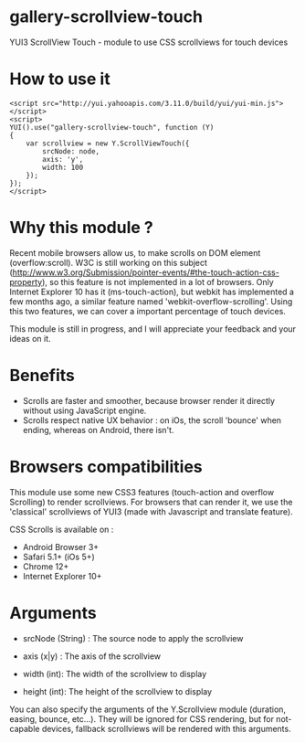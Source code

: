 gallery-scrollview-touch
==================

YUI3 ScrollView Touch - module to use CSS scrollviews for touch devices

How to use it
========

    <script src="http://yui.yahooapis.com/3.11.0/build/yui/yui-min.js"></script>
    <script>
    YUI().use("gallery-scrollview-touch", function (Y)
    {
        var scrollview = new Y.ScrollViewTouch({
            srcNode: node,
            axis: 'y',
            width: 100
        });
    });
    </script>

Why this module ?
==============================

Recent mobile browsers allow us, to make scrolls on DOM element (overflow:scroll). W3C is still
working on this subject (http://www.w3.org/Submission/pointer-events/#the-touch-action-css-property),
so this feature is not implemented in a lot of browsers. Only Internet Explorer 10 has it (ms-touch-action),
but webkit has implemented a few months ago, a similar feature named 'webkit-overflow-scrolling'.
Using this two features, we can cover a important percentage of touch devices.

This module is still in progress, and I will appreciate your feedback and your ideas on it.

Benefits
=========

- Scrolls are faster and smoother, because browser render it directly without using JavaScript engine.
- Scrolls respect native UX behavior : on iOs, the scroll 'bounce' when ending, whereas on Android, 
there isn't.


Browsers compatibilities
====================

This module use some new CSS3 features (touch-action and overflow Scrolling) to render
scrollviews. For browsers that can render it, we use the 'classical' scrollviews of
YUI3 (made with Javascript and translate feature).

CSS Scrolls is available on :

- Android Browser 3+
- Safari 5.1+ (iOs 5+)
- Chrome 12+
- Internet Explorer 10+


Arguments
=========

- srcNode (String) : The source node to apply the scrollview

- axis (x|y) : The axis of the scrollview

- width (int): The width of the scrollview to display

- height (int): The height of the scrollview to display

You can also specify the arguments of the Y.Scrollview module (duration, easing, bounce, etc...).
They will be ignored for CSS rendering, but for not-capable devices, fallback scrollviews will be 
rendered with this arguments.